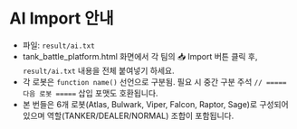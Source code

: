 # AI Import 안내
- 파일: `result/ai.txt`
- tank_battle_platform.html 화면에서 각 팀의 📥 Import 버튼 클릭 후, `result/ai.txt` 내용을 전체 붙여넣기 하세요.
- 각 로봇은 `function name()` 선언으로 구분됨. 필요 시 중간 구분 주석 `// ===== 다음 로봇 =====` 삽입 포맷도 호환됩니다.
- 본 번들은 6개 로봇(Atlas, Bulwark, Viper, Falcon, Raptor, Sage)로 구성되어 있으며 역할(TANKER/DEALER/NORMAL) 조합이 포함됩니다.
